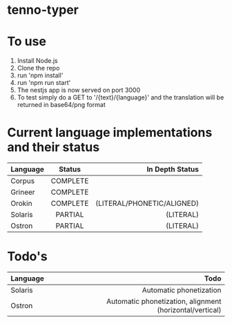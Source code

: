 # tenno-typer

# To use
1. Install Node.js
2. Clone the repo
3. run 'npm install'
4. run 'npm run start'
5. The nestjs app is now served on port 3000
6. To test simply do a GET to '/{text}/{language}' and the translation will be returned in base64/png format

# Current language implementations and their status
| Language | Status   | In Depth Status           |
| ------   |:--------:| -------------------------:|
| Corpus   | COMPLETE |                           |
| Grineer  | COMPLETE |                           |
| Orokin   | COMPLETE | (LITERAL/PHONETIC/ALIGNED)|
| Solaris  | PARTIAL  | (LITERAL)                 |
| Ostron   | PARTIAL  | (LITERAL)                 |

# Todo's
| Language | Todo                                                     |
| ------   | --------------------------------------------------------:|
| Solaris  | Automatic phonetization                                  |
| Ostron   | Automatic phonetization, alignment (horizontal/vertical) |